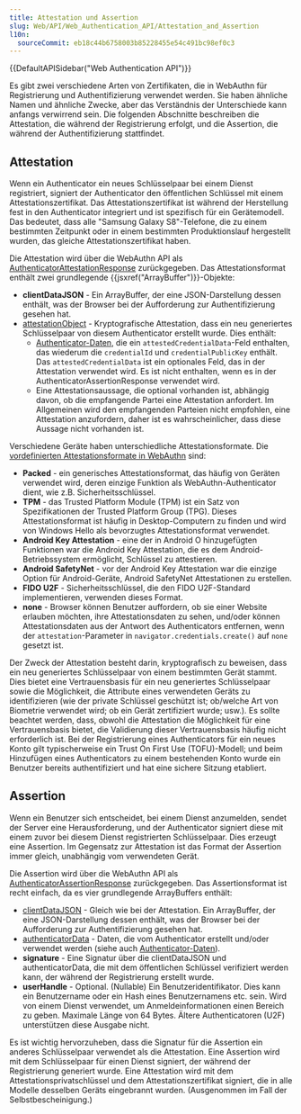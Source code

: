 ```yaml
---
title: Attestation und Assertion
slug: Web/API/Web_Authentication_API/Attestation_and_Assertion
l10n:
  sourceCommit: eb18c44b6758003b85228455e54c491bc98ef0c3
---
```


{{DefaultAPISidebar("Web Authentication API")}}

Es gibt zwei verschiedene Arten von Zertifikaten, die in WebAuthn für Registrierung und Authentifizierung verwendet werden. Sie haben ähnliche Namen und ähnliche Zwecke, aber das Verständnis der Unterschiede kann anfangs verwirrend sein. Die folgenden Abschnitte beschreiben die Attestation, die während der Registrierung erfolgt, und die Assertion, die während der Authentifizierung stattfindet.

## Attestation

Wenn ein Authenticator ein neues Schlüsselpaar bei einem Dienst registriert, signiert der Authenticator den öffentlichen Schlüssel mit einem Attestationszertifikat. Das Attestationszertifikat ist während der Herstellung fest in den Authenticator integriert und ist spezifisch für ein Gerätemodell. Das bedeutet, dass alle "Samsung Galaxy S8"-Telefone, die zu einem bestimmten Zeitpunkt oder in einem bestimmten Produktionslauf hergestellt wurden, das gleiche Attestationszertifikat haben.

Die Attestation wird über die WebAuthn API als [AuthenticatorAttestationResponse](/de/docs/Web/API/AuthenticatorAttestationResponse) zurückgegeben. Das Attestationsformat enthält zwei grundlegende {{jsxref("ArrayBuffer")}}-Objekte:

- **clientDataJSON** - Ein ArrayBuffer, der eine JSON-Darstellung dessen enthält, was der Browser bei der Aufforderung zur Authentifizierung gesehen hat.
- [attestationObject](/de/docs/Web/API/AuthenticatorAttestationResponse/attestationObject) - Kryptografische Attestation, dass ein neu generiertes Schlüsselpaar von diesem Authenticator erstellt wurde. Dies enthält:
  - [Authenticator-Daten](/de/docs/Web/API/Web_Authentication_API/Authenticator_data), die ein `attestedCredentialData`-Feld enthalten, das wiederum die `credentialId` und `credentialPublicKey` enthält. Das `attestedCredentialData` ist ein optionales Feld, das in der Attestation verwendet wird. Es ist nicht enthalten, wenn es in der AuthenticatorAssertionResponse verwendet wird.
  - Eine Attestationsaussage, die optional vorhanden ist, abhängig davon, ob die empfangende Partei eine Attestation anfordert. Im Allgemeinen wird den empfangenden Parteien nicht empfohlen, eine Attestation anzufordern, daher ist es wahrscheinlicher, dass diese Aussage nicht vorhanden ist.

Verschiedene Geräte haben unterschiedliche Attestationsformate. Die [vordefinierten Attestationsformate in WebAuthn](https://www.w3.org/TR/webauthn/#defined-attestation-formats) sind:

- **Packed** - ein generisches Attestationsformat, das häufig von Geräten verwendet wird, deren einzige Funktion als WebAuthn-Authenticator dient, wie z.B. Sicherheitsschlüssel.
- **TPM** - das Trusted Platform Module (TPM) ist ein Satz von Spezifikationen der Trusted Platform Group (TPG). Dieses Attestationsformat ist häufig in Desktop-Computern zu finden und wird von Windows Hello als bevorzugtes Attestationsformat verwendet.
- **Android Key Attestation** - eine der in Android O hinzugefügten Funktionen war die Android Key Attestation, die es dem Android-Betriebssystem ermöglicht, Schlüssel zu attestieren.
- **Android SafetyNet** - vor der Android Key Attestation war die einzige Option für Android-Geräte, Android SafetyNet Attestationen zu erstellen.
- **FIDO U2F** - Sicherheitsschlüssel, die den FIDO U2F-Standard implementieren, verwenden dieses Format.
- **none** - Browser können Benutzer auffordern, ob sie einer Website erlauben möchten, ihre Attestationsdaten zu sehen, und/oder können Attestationsdaten aus der Antwort des Authenticators entfernen, wenn der `attestation`-Parameter in `navigator.credentials.create()` auf `none` gesetzt ist.

Der Zweck der Attestation besteht darin, kryptografisch zu beweisen, dass ein neu generiertes Schlüsselpaar von einem bestimmten Gerät stammt. Dies bietet eine Vertrauensbasis für ein neu generiertes Schlüsselpaar sowie die Möglichkeit, die Attribute eines verwendeten Geräts zu identifizieren (wie der private Schlüssel geschützt ist; ob/welche Art von Biometrie verwendet wird; ob ein Gerät zertifiziert wurde; usw.). Es sollte beachtet werden, dass, obwohl die Attestation die Möglichkeit für eine Vertrauensbasis bietet, die Validierung dieser Vertrauensbasis häufig nicht erforderlich ist. Bei der Registrierung eines Authenticators für ein neues Konto gilt typischerweise ein Trust On First Use (TOFU)-Modell; und beim Hinzufügen eines Authenticators zu einem bestehenden Konto wurde ein Benutzer bereits authentifiziert und hat eine sichere Sitzung etabliert.

## Assertion

Wenn ein Benutzer sich entscheidet, bei einem Dienst anzumelden, sendet der Server eine Herausforderung, und der Authenticator signiert diese mit einem zuvor bei diesem Dienst registrierten Schlüsselpaar. Dies erzeugt eine Assertion. Im Gegensatz zur Attestation ist das Format der Assertion immer gleich, unabhängig vom verwendeten Gerät.

Die Assertion wird über die WebAuthn API als [AuthenticatorAssertionResponse](/de/docs/Web/API/AuthenticatorAssertionResponse) zurückgegeben. Das Assertionsformat ist recht einfach, da es vier grundlegende ArrayBuffers enthält:

- [clientDataJSON](/de/docs/Web/API/AuthenticatorResponse/clientDataJSON) - Gleich wie bei der Attestation. Ein ArrayBuffer, der eine JSON-Darstellung dessen enthält, was der Browser bei der Aufforderung zur Authentifizierung gesehen hat.
- [authenticatorData](/de/docs/Web/API/AuthenticatorAssertionResponse/authenticatorData) - Daten, die vom Authenticator erstellt und/oder verwendet werden (siehe auch [Authenticator-Daten](/de/docs/Web/API/Web_Authentication_API/Authenticator_data)).
- **signature** - Eine Signatur über die clientDataJSON und authenticatorData, die mit dem öffentlichen Schlüssel verifiziert werden kann, der während der Registrierung erstellt wurde.
- **userHandle** - Optional. (Nullable) Ein Benutzeridentifikator. Dies kann ein Benutzername oder ein Hash eines Benutzernamens etc. sein. Wird von einem Dienst verwendet, um Anmeldeinformationen einen Bereich zu geben. Maximale Länge von 64 Bytes. Ältere Authenticatoren (U2F) unterstützen diese Ausgabe nicht.

Es ist wichtig hervorzuheben, dass die Signatur für die Assertion ein anderes Schlüsselpaar verwendet als die Attestation. Eine Assertion wird mit dem Schlüsselpaar für einen Dienst signiert, der während der Registrierung generiert wurde. Eine Attestation wird mit dem Attestationsprivatschlüssel und dem Attestationszertifikat signiert, die in alle Modelle desselben Geräts eingebrannt wurden. (Ausgenommen im Fall der Selbstbescheinigung.)
